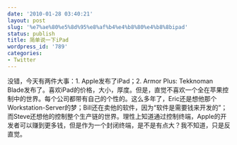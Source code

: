 ```yaml
---
date: '2010-01-28 03:40:21'
layout: post
slug: '%e7%ae%80%e5%8d%95%e8%af%b4%e4%b8%80%e4%b8%8bipad'
status: publish
title: 简单说一下iPad
wordpress_id: '789'
categories:
- Twitter
---
```


没错，今天有两件大事：1. Apple发布了iPad；2. Armor Plus: Tekknoman Blade发布了。喜欢iPad的价格，大小，厚度。但是，直觉不喜欢一个全在苹果控制中的世界。每个公司都带有自己的个性的。这么多年了，Eric还是想他那个Workstation-Server的梦；Bill还在卖他的软件，因为“软件是需要钱来开发的”；而Steve还想他的控制整个生产链的世界。理性上知道通过控制终端，Apple的开发者可以赚到更多钱，但是作为一个封闭终端，是不是有点大？我不知道，只是反直觉。
